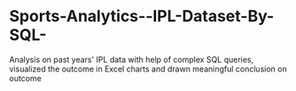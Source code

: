 # Sports-Analytics--IPL-Dataset-By-SQL-
Analysis on past years' IPL data with help of complex SQL queries, visualized the outcome in Excel charts and drawn meaningful conclusion on outcome
